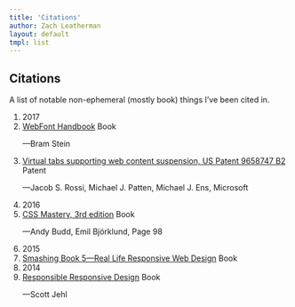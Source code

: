 ```yaml
---
title: 'Citations'
author: Zach Leatherman
layout: default
tmpl: list
---
```


<div class="maxwidth-list">
	<article>
		<h1>Citations</h1>
		<p>A list of notable non-ephemeral (mostly book) things I’ve been cited in.</p>
		<ol class="posts">
			<li class="subhed">2017</li>
			<li><a href="https://abookapart.com/products/webfont-handbook" class="posts-link">WebFont Handbook</a> <span class="tags"><span class="tag">Book</span></span><p class="description">—Bram Stein</p></li>
			<li><a href="https://www.google.com/patents/US9658747" class="posts-link">Virtual tabs supporting web content suspension, US Patent 9658747 B2</a> <span class="tags"><span class="tag">Patent</span></span><p class="description">—Jacob S. Rossi, Michael J. Patten, Michael J. Ens, Microsoft</p></li>
			<li class="subhed">2016</li>
			<li><a href="http://www.apress.com/us/book/9781430258636" class="posts-link">CSS Mastery, 3rd edition</a> <span class="tags"><span class="tag">Book</span></span><p class="description">—Andy Budd, Emil Björklund, Page 98</p></li>
			<li class="subhed">2015</li>
			<li><a href="https://shop.smashingmagazine.com/products/smashing-book-5-real-life-responsive-web-design" class="posts-link">Smashing Book 5—Real Life Responsive Web Design</a> <span class="tags"><span class="tag">Book</span></span></li>
			<!-- <li><a href="https://www.google.com/patents/US20150095758">US Patent US20150095758 A1: Web content suspension compatibility and suspended web content lifetime</a> <span class="tags"><span class="tag">Patent</span></span><p class="description">—Jacob S. Rossi, Michael J. Patten, Michael J. Ens of Microsoft</p></li> -->
			<li class="subhed">2014</li>
			<li><a href="https://abookapart.com/products/responsible-responsive-design" class="posts-link">Responsible Responsive Design</a> <span class="tags"><span class="tag">Book</span></span><p class="description">—Scott Jehl</p></li>
		</ol>
	</article>
</div>